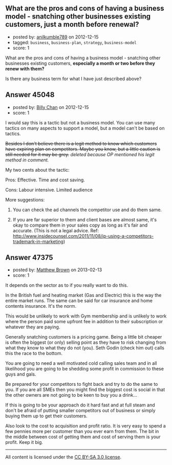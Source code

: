 ## What are the pros and cons of having a business model - snatching other businesses existing customers, just a month before renewal?

- posted by: [anilkumble789](https://stackexchange.com/users/-1/22106-anilkumble789) on 2012-12-15
- tagged: `business`, `business-plan`, `strategy`, `business-model`
- score: 1

What are the pros and cons of having a business model - snatching other businesses existing customers, **especially a month or two before they renew with them?**


Is there any business term for what I have just described above?


## Answer 45048

- posted by: [Billy Chan](https://stackexchange.com/users/-1/21618-billy-chan) on 2012-12-15
- score: 1

I would say this is a tactic but not a business model. You can use many tactics on many aspects to support a model, but a model can't be based on tactics.

<del>Besides I don't believe there is a legit method to know which customers have expiring plan on competitors. Maybe you know, but a little caution is still needed for it may be grey.</del> <em>deleted because OP mentioned his legit method in comment.</em>

My two cents about the tactic:

Pros: Effective. Time and cost saving.

Cons: Labour intensive. Limited audience

More suggestions:

1. You can check the ad channels the competitor use and do them same.

2. If you are far superior to them and client bases are almost same, it's okay to compare them in your sales copy as long as it's fair and accurate. (This is not a legal advice. Ref: http://www.insidecounsel.com/2011/11/08/ip-using-a-competitors-trademark-in-marketing)


## Answer 47375

- posted by: [Matthew Brown](https://stackexchange.com/users/-1/24003-matthew-brown) on 2013-02-13
- score: 1

It depends on the sector as to if you really want to do this.

In the British fuel and heating market (Gas and Electric) this is the way the entire market runs. The same can be said for car insurance and home contents insurance. It's the norm.

This would be unlikely to work with Gym membership and is unlikely to work where the person paid some upfront fee in addition to their subscription or whatever they are paying.

Generally snatching customers is a pricing game. Being a little bit cheaper is often the biggest (or only) selling point as they have to risk changing from what they know to what they do not (you). Seth Godin (check him out) calls this the race to the bottom.

You are going to need a well motivated cold calling sales team and in all likelihood you are going to be shedding some profit in commission to these guys and gals.

Be prepared for your competitors to fight back and try to do the same to you. If you are all SMEs then you might find the biggest cost is social in that the other owners are not going to be keen to buy you a drink...

If this is going to be your approach do it hard fast and at full steam and don't be afraid of putting smaller competitors out of business or simply buying them up to get their customers.

Also look to the cost to acquisition and profit ratio. It is very easy to spend a few pennies more per customer than you ever earn from them. The bit in the middle between cost of getting them and cost of serving them is your profit. Keep it big.



---

All content is licensed under the [CC BY-SA 3.0 license](https://creativecommons.org/licenses/by-sa/3.0/).
